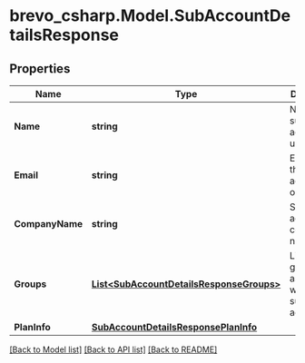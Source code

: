 # brevo_csharp.Model.SubAccountDetailsResponse
## Properties

Name | Type | Description | Notes
------------ | ------------- | ------------- | -------------
**Name** | **string** | Name of the sub-account user | [optional] 
**Email** | **string** | Email id of the sub-account organization | [optional] 
**CompanyName** | **string** | Sub-account company name | [optional] 
**Groups** | [**List&lt;SubAccountDetailsResponseGroups&gt;**](SubAccountDetailsResponseGroups.md) | List of group(s) associated with the sub-account | [optional] 
**PlanInfo** | [**SubAccountDetailsResponsePlanInfo**](SubAccountDetailsResponsePlanInfo.md) |  | [optional] 

[[Back to Model list]](../README.md#documentation-for-models) [[Back to API list]](../README.md#documentation-for-api-endpoints) [[Back to README]](../README.md)


